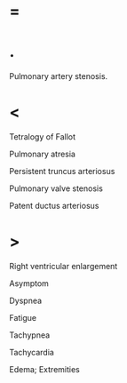 # =

# .

Pulmonary artery stenosis.

# <

Tetralogy of Fallot

Pulmonary atresia

Persistent truncus arteriosus

Pulmonary valve stenosis

Patent ductus arteriosus

# >

Right ventricular enlargement

Asymptom

Dyspnea

Fatigue

Tachypnea

Tachycardia

Edema; Extremities
